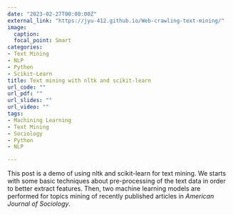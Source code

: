 ```yaml
---
date: "2023-02-27T00:00:00Z"
external_link: "https://jyu-412.github.io/Web-crawling-text-mining/"
image:
  caption: 
  focal_point: Smart
categories:
- Text Mining
- NLP
- Python
- Scikit-Learn
title: Text mining with nltk and scikit-learn
url_code: ""
url_pdf: ""
url_slides: ""
url_video: ""
tags:
- Machining Learning
- Text Mining
- Sociology
- Python
- NLP

---
```


This post is a demo of using nltk and scikit-learn for text mining. We starts with some basic techniques about pre-processing of the text data in order to better extract features. Then, two machine learning models are performed for topics mining of recently published articles in *American Journal of Sociology*.

